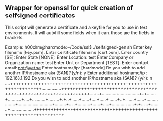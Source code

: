 ## Wrapper for openssl for quick creation of selfsigned certificates

This script will generate a certificate and a keyfile for you to use in test environments.
It will autofill some fields when it can, those are the fields in brackets.


Example:
h00chm@hardmode:~/Code/ssl$ ./selfsigned-gen.sh
Enter key filename [key.pem]:
Enter certificate filename [cert.pem]:
Enter country [SE]:
Enter State [NONE]:
Enter Location: test
Enter Company or Organization name: test
Enter Unit or Department [TEST]:
Enter contact email: not@yet.se
Enter hostname/ip: [hardmode]
Do you wish to add another IP/hostname aka (SAN)? (y/n): y
Enter additional hostname/ip : 192.168.1.192
Do you wish to add another IP/hostname aka (SAN)? (y/n): n
....+++++++++++++++++++++++++++++++++++++++++++++++++++++++++++++++++*................+++++++++++++++++++++++++++++++++++++++++++++++++++++++++++++++++*.+..+............+................+..+.......+...........+....+...........+.........+.+..+......+......+....+.....+.......+..+.......+......+.................+............................+.........+.....+..........+......+.....+..................+.+......+........+...................+++++++++++++++++++++++++++++++++++++++++++++++++++++++++++++++++
